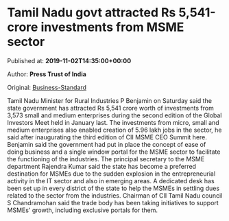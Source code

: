 
# Tamil Nadu govt attracted Rs 5,541-crore investments from MSME sector

Published at: **2019-11-02T14:35:00+00:00**

Author: **Press Trust of India**

Original: [Business-Standard](https://www.business-standard.com/article/pti-stories/msme-sector-secured-rs-5-541-crore-investments-tn-minister-119110200898_1.html)

Tamil Nadu Minister for Rural Industries P Benjamin on Saturday said the state government has attracted Rs 5,541 crore worth of investments from 3,573 small and medium enterprises during the second edition of the Global Investors Meet held in January last.
The investments from micro, small and medium enterprises also enabled creation of 5.96 lakh jobs in the sector, he said after inaugurating the third edition of CII MSME CEO Summit here.
Benjamin said the government had put in place the concept of ease of doing business and a single window portal for the MSME sector to facilitate the functioning of the industries.
The principal secretary to the MSME department Rajendra Kumar said the state has become a preferred destination for MSMEs due to the sudden explosion in the entrepreneurial activity in the IT sector and also in emerging areas. A dedicated desk has been set up in every district of the state to help the MSMEs in settling dues related to the sector from the industries.
Chairman of CII Tamil Nadu council S Chandramohan said the trade body has been taking initiatives to support MSMEs' growth, including exclusive portals for them.
